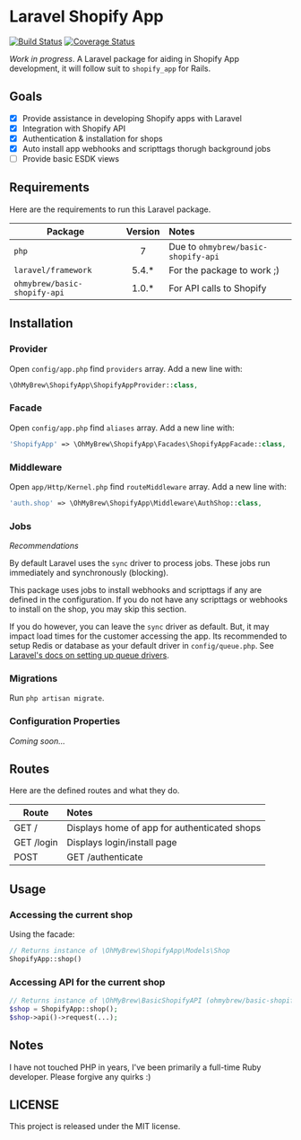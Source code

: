 # Laravel Shopify App

[![Build Status](https://secure.travis-ci.org/ohmybrew/laravel-shopify.png?branch=master)](http://travis-ci.org/ohmybrew/laravel-shopify)
[![Coverage Status](https://coveralls.io/repos/github/ohmybrew/laravel-shopify/badge.svg?branch=master)](https://coveralls.io/github/ohmybrew/laravel-shopify?branch=master)

*Work in progress*. A Laravel package for aiding in Shopify App development, it will follow suit to `shopify_app` for Rails.

## Goals

- [x] Provide assistance in developing Shopify apps with Laravel
- [x] Integration with Shopify API
- [x] Authentication & installation for shops
- [x] Auto install app webhooks and scripttags thorugh background jobs
- [ ] Provide basic ESDK views

## Requirements

Here are the requirements to run this Laravel package.

| Package                       | Version   | Notes                                    |
| ----------------------------- |:---------:|:---------------------------------------- |
| `php`                         | 7         | Due to `ohmybrew/basic-shopify-api`      |
| `laravel/framework`           | 5.4.*     | For the package to work ;)               |
| `ohmybrew/basic-shopify-api`  | 1.0.*     | For API calls to Shopify                 |

## Installation

### Provider

Open `config/app.php` find `providers` array. Add a new line with:

```php
\OhMyBrew\ShopifyApp\ShopifyAppProvider::class,
```

### Facade

Open `config/app.php` find `aliases` array. Add a new line with:

```php
'ShopifyApp' => \OhMyBrew\ShopifyApp\Facades\ShopifyAppFacade::class,
```

### Middleware

Open `app/Http/Kernel.php` find `routeMiddleware` array. Add a new line with:

```php
'auth.shop' => \OhMyBrew\ShopifyApp\Middleware\AuthShop::class,
```

### Jobs

*Recommendations*

By default Laravel uses the `sync` driver to process jobs. These jobs run immediately and synchronously (blocking).

This package uses jobs to install webhooks and scripttags if any are defined in the configuration. If you do not have any scripttags or webhooks to install on the shop, you may skip this section.

If you do however, you can leave the `sync` driver as default. But, it may impact load times for the customer accessing the app. Its recommended to setup Redis or database as your default driver in `config/queue.php`. See [Laravel's docs on setting up queue drivers](https://laravel.com/docs/5.4/queues).

### Migrations

Run `php artisan migrate`.

### Configuration Properties

*Coming soon...*

## Routes

Here are the defined routes and what they do.

| Route                     | Notes                                        |
| ------------------------- |:-------------------------------------------- |
| GET /                     | Displays home of app for authenticated shops |
| GET /login                | Displays login/install page                  |
| POST|GET /authenticate    | Authenticates the shop/installs the shop     |

## Usage

### Accessing the current shop

Using the facade:

```php
// Returns instance of \OhMyBrew\ShopifyApp\Models\Shop
ShopifyApp::shop()
```

### Accessing API for the current shop

```php
// Returns instance of \OhMyBrew\BasicShopifyAPI (ohmybrew/basic-shopify-api)
$shop = ShopifyApp::shop();
$shop->api()->request(...);
```

## Notes

I have not touched PHP in years, I've been primarily a full-time Ruby developer. Please forgive any quirks :)

## LICENSE

This project is released under the MIT license.